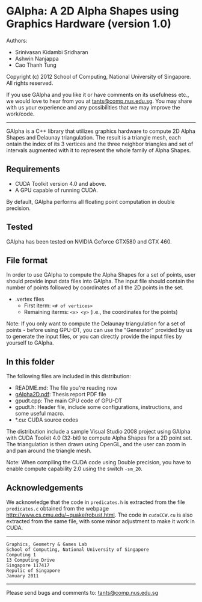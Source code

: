 # GAlpha: A 2D Alpha Shapes using Graphics Hardware (version 1.0)

Authors:
- Srinivasan Kidambi Sridharan
- Ashwin Nanjappa
- Cao Thanh Tung

Copyright (c) 2012 School of Computing, National University of Singapore. 
All rights reserved.

If you use GAlpha and you like it or have comments on its usefulness etc., we 
would love to hear from you at <tants@comp.nus.edu.sg>. You may share with us
your experience and any possibilities that we may improve the work/code.

-------------------------------------------------------------------------

GAlpha is a C++ library that utilizes graphics hardware to compute 2D Alpha Shapes and Delaunay triangulation.
The result is a triangle mesh, each ontain the index of its 3 vertices and the three neighbor triangles and set of intervals augmented with it to represent the whole family of Alpha Shapes.

## Requirements

- CUDA Toolkit version 4.0 and above. 
- A GPU capable of running CUDA.

By default, GAlpha performs all floating point computation in double  precision. 

## Tested

GAlpha has been tested on NVIDIA Geforce GTX580 and GTX 460.

## File format

In order to use GAlpha to compute the Alpha Shapes for a set of points, user should provide input data files into GAlpha.
The input file should contain the number of points followed by coordinates of all the 2D points in the set.

- .vertex files 
  - First iterm: `<# of vertices>`
  - Remaining iterms: `<x> <y>` (i.e., the coordinates for the points)

Note: If you only want to compute the Delaunay triangulation for a set of points - before using GPU-DT, you can use the "Generator" provided by us to generate the input files, or you can directly provide the input files by yourself to GAlpha. 

## In this folder

The following files are included in this distribution:
	
- README.md: The file you're reading now
- [gAlpha2D.pdf](gAlpha2D.pdf): Thesis report PDF file
- gpudt.cpp: The main CPU code of GPU-DT
- gpudt.h: Header file, include some configurations, instructions, and some useful macro. 
- *.cu: CUDA source codes
	
The distribution include a sample Visual Studio 2008 project using GAlpha with CUDA Toolkit 4.0 (32-bit) to compute Alpha Shapes for a 2D point set.
The triangulation is then drawn using OpenGL, and the user can zoom in and pan around the triangle mesh.

Note: When compiling the CUDA code using Double precision, you have to enable compute capability 2.0 using the switch `-sm_20`.

## Acknowledgements

We acknowledge that the code in `predicates.h` is extracted from the file `predicates.c` obtained from the webpage <http://www.cs.cmu.edu/~quake/robust.html>.
The code in `cudaCCW.cu` is also extracted from the same file, with some minor adjustment to make it work in CUDA. 

---

```
Graphics, Geometry & Games Lab
School of Computing, National University of Singapore
Computing 1
13 Computing Drive
Singapore 117417
Repulic of Singapore
January 2011
```

---

Please send bugs and comments to: <tants@comp.nus.edu.sg>